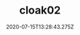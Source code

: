 ---
title:  cloak02
heading:
date: 2020-07-15T13:28:43.275Z
categories: ["code"]
tags: 
description: 
---
